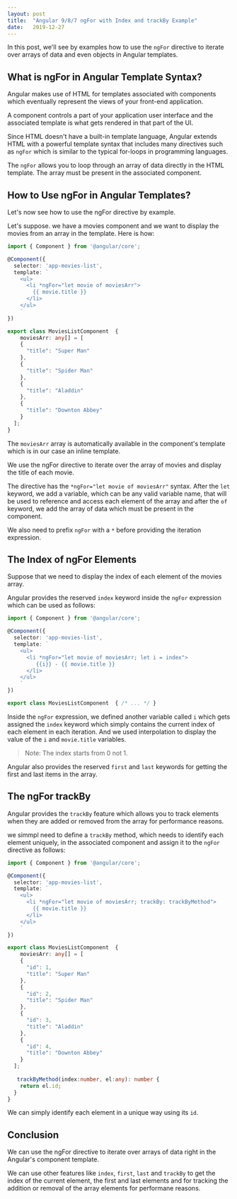 ```yaml
---
layout: post
title:  "Angular 9/8/7 ngFor with Index and trackBy Example"
date:   2019-12-27
---
```


In this post, we'll see by examples how to use the `ngFor` directive to iterate over arrays of data and even objects in Angular templates.

## What is ngFor in Angular Template Syntax?

Angular makes use of HTML for templates associated with components which eventually represent the views of your front-end application. 

A component controls a part of your application user interface and the associated template is what gets rendered in that part of the UI.

Since HTML doesn't have a built-in template language, Angular extends HTML with a powerful template syntax that includes many directives such as `ngFor` which is similar to the typical for-loops in programming languages.

The `ngFor` allows you to loop through an array of data directly in the HTML template. The array must be present in the associated component.

## How to Use ngFor in Angular Templates?

Let's now see how to use the ngFor directive by example.

Let's suppose. we have a movies component and we want to display the movies from an array in the template. Here is how:

```typescript
import { Component } from '@angular/core';

@Component({
  selector: 'app-movies-list',
  template: `
    <ul>
      <li *ngFor="let movie of moviesArr">
        {{ movie.title }}
      </li>
    </ul>
    `
})

export class MoviesListComponent  {
    moviesArr: any[] = [
    {
      "title": "Super Man"
    },
    {
      "title": "Spider Man"
    },
    {
      "title": "Aladdin"
    }, 
    {
      "title": "Downton Abbey"
    }
  ];
}
```

The `moviesArr` array is automatically available in the component's template which is in our case an inline template.

We use the ngFor directive to iterate over the array of movies and display the title of each movie.

The directive has the `*ngFor="let movie of moviesArr"` syntax. After the `let` keyword, we add a variable, which can be any valid variable name, that will be used to reference and access each element of the array and after the `of` keyword, we add the array of data which must be present in the component.

We also need to prefix `ngFor` with a `*` before providing the iteration expression. 

## The Index of ngFor Elements

Suppose that we need to display the index of each element of the movies array. 

Angular provides the reserved `index` keyword inside the `ngFor` expression which can be used as follows:



```typescript
import { Component } from '@angular/core';

@Component({
  selector: 'app-movies-list',
  template: `
    <ul>
      <li *ngFor="let movie of moviesArr; let i = index">
         {{i}} - {{ movie.title }}
      </li>
    </ul>
    `
})

export class MoviesListComponent  { /* ... */ }
```

Inside the `ngFor` expression, we defined another variable called `i` which gets assigned the `index` keyword which simply contains the current index of each element in each iteration. And we used interpolation to display the value of the `i` and `movie.title` variables. 

> Note: The index starts from 0 not 1.

Angular also provides the reserved `first` and `last` keywords for getting the first and last items in the array.

## The ngFor trackBy 

Angular provides the `trackBy` feature which allows you to track elements when they are added or removed from the array for performance reasons.

we simmpl need to define a `trackBy` method, which needs to identify each element uniquely, in the associated component and assign it to the `ngFor` directive as follows:

```typescript
import { Component } from '@angular/core';

@Component({
  selector: 'app-movies-list',
  template: `
    <ul>
      <li *ngFor="let movie of moviesArr; trackBy: trackByMethod">
        {{ movie.title }}
      </li>
    </ul>
    `
})

export class MoviesListComponent  {
    moviesArr: any[] = [
    {
      "id": 1,
      "title": "Super Man"
    },
    {
      "id": 2,
      "title": "Spider Man"
    },
    {
      "id": 3,
      "title": "Aladdin"
    }, 
    {
      "id": 4,
      "title": "Downton Abbey"
    }
  ];
   
   trackByMethod(index:number, el:any): number {
    return el.id;
  }
}
```

We can simply identify each element in a unique way using its `id`.


## Conclusion

We can use the ngFor directive to iterate over arrays of data right in the Angular's component template.

We can use other features like `index`, `first`, `last` and `trackBy` to get the index of the current element, the first and last elements and for tracking the addition or removal of the array elements for performane reasons.  







